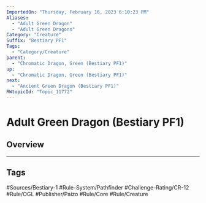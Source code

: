 ```yaml
---
ImportedOn: "Thursday, February 16, 2023 6:10:23 PM"
Aliases:
  - "Adult Green Dragon"
  - "Adult Green Dragons"
Category: "Creature"
Suffix: "Bestiary PF1"
Tags:
  - "Category/Creature"
parent:
  - "Chromatic Dragon, Green (Bestiary PF1)"
up:
  - "Chromatic Dragon, Green (Bestiary PF1)"
next:
  - "Ancient Green Dragon (Bestiary PF1)"
RWtopicId: "Topic_11772"
---
```

# Adult Green Dragon (Bestiary PF1)
## Overview

---
## Tags
#Sources/Bestiary-1 #Rule-System/Pathfinder #Challenge-Rating/CR-12 #Rule/OGL #Publisher/Paizo #Rule/Core #Rule/Creature

